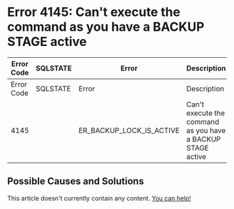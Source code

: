 
# Error 4145: Can't execute the command as you have a BACKUP STAGE active


| Error Code | SQLSTATE | Error | Description |
| --- | --- | --- | --- |
| Error Code | SQLSTATE | Error | Description |
| 4145 |  | ER_BACKUP_LOCK_IS_ACTIVE | Can't execute the command as you have a BACKUP STAGE active |




## Possible Causes and Solutions


This article doesn't currently contain any content. [You can help!](/en/writing-and-editing-knowledge-base-articles/)

